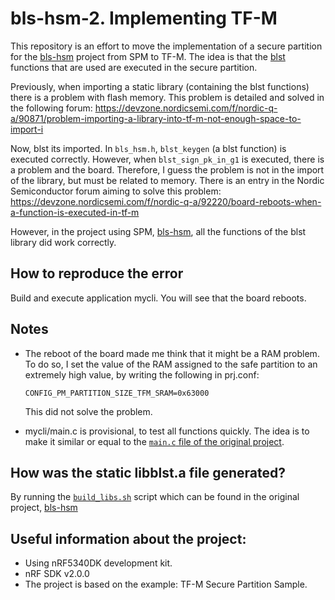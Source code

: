 # bls-hsm-2. Implementing TF-M

This repository is an effort to move the implementation of a secure partition for the [bls-hsm](https://github.com/decentralizedsecurity/bls-hsm) project from SPM to TF-M. The idea is that the [blst](https://github.com/supranational/blst) functions that are used are executed in the secure partition.

Previously, when importing a static library (containing the blst functions) there is a problem with flash memory. This problem is detailed and solved in the following forum: https://devzone.nordicsemi.com/f/nordic-q-a/90871/problem-importing-a-library-into-tf-m-not-enough-space-to-import-i

Now, blst its imported. In `bls_hsm.h`, `blst_keygen` (a blst function) is executed correctly. However, when `blst_sign_pk_in_g1` is executed, there is a problem and the board. Therefore, I guess the problem is not in the import of the library, but must be related to memory. There is an entry in the Nordic Semiconductor forum aiming to solve this problem: https://devzone.nordicsemi.com/f/nordic-q-a/92220/board-reboots-when-a-function-is-executed-in-tf-m

However, in the project using SPM, [bls-hsm](https://github.com/decentralizedsecurity/bls-hsm), all the functions of the blst library did work correctly.

## How to reproduce the error
Build and execute application mycli. You will see that the board reboots.

## Notes
- The reboot of the board made me think that it might be a RAM problem. To do so, I set the value of the RAM assigned to the safe partition to an extremely high value,   by writing the following in prj.conf:
  ```
  CONFIG_PM_PARTITION_SIZE_TFM_SRAM=0x63000
  ```
  This did not solve the problem.

- mycli/main.c is provisional, to test all functions quickly. The idea is to make it similar or equal to the [`main.c` file of the original project](https://github.com/decentralizedsecurity/bls-hsm/blob/main/cli/src/main.c).

## How was the static libblst.a file generated?
By running the [`build_libs.sh`](https://github.com/decentralizedsecurity/bls-hsm/blob/main/build_libs.sh) script which can be found in the original project, [bls-hsm](https://github.com/decentralizedsecurity/bls-hsm)

## Useful information about the project:
- Using nRF5340DK development kit.
- nRF SDK v2.0.0
- The project is based on the example: TF-M Secure Partition Sample. 
